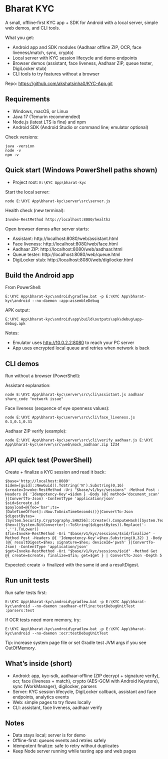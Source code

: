 # Bharat KYC

A small, offline‑first KYC app + SDK for Android with a local server, simple web demos, and CLI tools.

What you get:
- Android app and SDK modules (Aadhaar offline ZIP, OCR, face liveness/match, sync, crypto)
- Local server with KYC session lifecycle and demo endpoints
- Browser demos (assistant, face liveness, Aadhaar ZIP, queue tester, DigiLocker stub)
- CLI tools to try features without a browser

Repo: https://github.com/akshatsinha0/KYC-App.git

## Requirements
- Windows, macOS, or Linux
- Java 17 (Temurin recommended)
- Node.js (latest LTS is fine) and npm
- Android SDK (Android Studio or command line; emulator optional)

Check versions:
```
java -version
node -v
npm -v
```

## Quick start (Windows PowerShell paths shown)
- Project root: `E:\KYC App\bharat-kyc`

Start the local server:
```
node E:\KYC App\bharat-kyc\server\src\server.js
```
Health check (new terminal):
```
Invoke-RestMethod http://localhost:8080/healthz
```

Open browser demos after server starts:
- Assistant: http://localhost:8080/web/assistant.html
- Face liveness: http://localhost:8080/web/face.html
- Aadhaar ZIP: http://localhost:8080/web/aadhaar.html
- Queue tester: http://localhost:8080/web/queue.html
- DigiLocker stub: http://localhost:8080/web/digilocker.html

## Build the Android app
From PowerShell:
```
E:\KYC App\bharat-kyc\android\gradlew.bat -p E:\KYC App\bharat-kyc\android --no-daemon :app:assembleDebug
```
APK output:
```
E:\KYC App\bharat-kyc\android\app\build\outputs\apk\debug\app-debug.apk
```
Notes:
- Emulator uses http://10.0.2.2:8080 to reach your PC server
- App uses encrypted local queue and retries when network is back

## CLI demos
Run without a browser (PowerShell):

Assistant explanation:
```
node E:\KYC App\bharat-kyc\server\src\cli\assistant.js aadhaar share_code "network issue"
```

Face liveness (sequence of eye openness values):
```
node E:\KYC App\bharat-kyc\server\src\cli\face_liveness.js 0.3,0.1,0.31
```

Aadhaar ZIP verify (example):
```
node E:\KYC App\bharat-kyc\server\src\cli\verify_aadhaar.js E:\KYC App\bharat-kyc\server\src\web\mock_aadhaar.zip 1234
```

## API quick test (PowerShell)
Create + finalize a KYC session and read it back:
```
$base='http://localhost:8080'
$idem=[guid]::NewGuid().ToString('N').Substring(0,16)
$create=Invoke-RestMethod -Uri "$base/v1/kyc/sessions" -Method Post -Headers @{ 'Idempotency-Key'=$idem } -Body (@{ method='document_scan' }|ConvertTo-Json) -ContentType 'application/json'
$sid=$create.id
$payload=@{foo='bar';ts=[DateTimeOffset]::Now.ToUnixTimeSeconds()}|ConvertTo-Json
$digestBytes=[System.Security.Cryptography.SHA256]::Create().ComputeHash([System.Text.Encoding]::UTF8.GetBytes($payload))
$hex=([System.BitConverter]::ToString($digestBytes)).Replace('-','').ToLower()
$fin=Invoke-RestMethod -Uri "$base/v1/kyc/sessions/$sid/finalize" -Method Post -Headers @{ 'Idempotency-Key'=$hex.Substring(0,32) } -Body (@{ resultDigest=$hex; signature=$hex; deviceId='pwsh' }|ConvertTo-Json) -ContentType 'application/json'
$get=Invoke-RestMethod -Uri "$base/v1/kyc/sessions/$sid" -Method Get
@{ create=$create; finalize=$fin; get=$get } | ConvertTo-Json -Depth 5
```
Expected: create -> finalized with the same id and a resultDigest.

## Run unit tests
Run safer tests first:
```
E:\KYC App\bharat-kyc\android\gradlew.bat -p E:\KYC App\bharat-kyc\android --no-daemon :aadhaar-offline:testDebugUnitTest :parsers:test
```
If OCR tests need more memory, try:
```
E:\KYC App\bharat-kyc\android\gradlew.bat -p E:\KYC App\bharat-kyc\android --no-daemon :ocr:testDebugUnitTest
```
Tip: increase system page file or set Gradle test JVM args if you see OutOfMemory.

## What’s inside (short)
- Android: app, kyc-sdk, aadhaar-offline (ZIP decrypt + signature verify), ocr, face (liveness + match), crypto (AES-GCM with Android Keystore), sync (WorkManager), digilocker, parsers
- Server: KYC session lifecycle, DigiLocker callback, assistant and face endpoints, analytics events
- Web: simple pages to try flows locally
- CLI: assistant, face liveness, aadhaar verify

## Notes
- Data stays local; server is for demo
- Offline-first: queues events and retries safely
- Idempotent finalize: safe to retry without duplicates
- Keep Node server running while testing app and web pages

